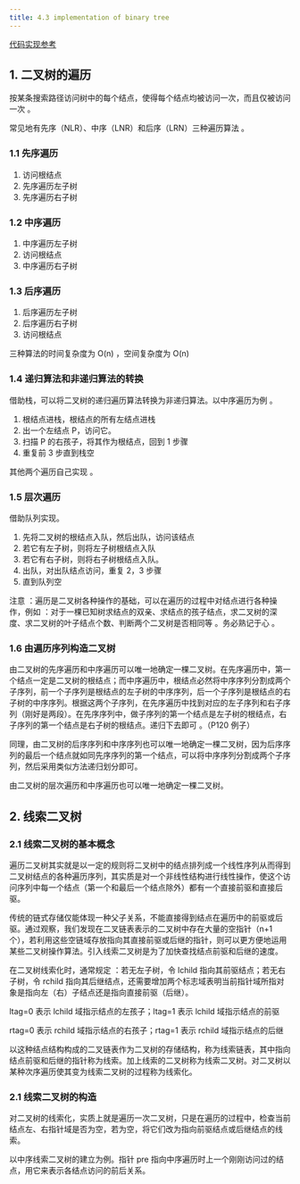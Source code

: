 ```yaml
---
title: 4.3 implementation of binary tree
---
```


[代码实现参考](https://dengwenfeng.com/algorithm-learning/2019/07/11/binary-tree.html)

## 1. 二叉树的遍历

按某条搜索路径访问树中的每个结点，使得每个结点均被访问一次，而且仅被访问一次 。

常见地有先序（NLR）、中序（LNR）和后序（LRN）三种遍历算法 。

### 1.1 先序遍历

1. 访问根结点
2. 先序遍历左子树
3. 先序遍历右子树

### 1.2 中序遍历

1. 中序遍历左子树
2. 访问根结点
3. 中序遍历右子树

### 1.3 后序遍历

1. 后序遍历左子树
2. 后序遍历右子树
3. 访问根结点

三种算法的时间复杂度为 O(n) ，空间复杂度为 O(n)

### 1.4 递归算法和非递归算法的转换

借助栈，可以将二叉树的递归遍历算法转换为非递归算法。以中序遍历为例 。

1. 根结点进栈，根结点的所有左结点进栈
2. 出一个左结点 P，访问它。
3. 扫描 P 的右孩子，将其作为根结点，回到 1 步骤 
4. 重复前 3 步直到栈空

其他两个遍历自己实现 。

### 1.5 层次遍历

借助队列实现。

1. 先将二叉树的根结点入队，然后出队，访问该结点
2. 若它有左子树，则将左子树根结点入队
3. 若它有右子树，则将右子树根结点入队。
4. 出队，对出队结点访问，重复 2，3 步骤
5. 直到队列空

注意 ：遍历是二叉树各种操作的基础，可以在遍历的过程中对结点进行各种操作，例如 ：对于一棵已知树求结点的双亲、求结点的孩子结点，求二叉树的深度、求二叉树的叶子结点个数、判断两个二叉树是否相同等 。务必熟记于心 。

### 1.6 由遍历序列构造二叉树

由二叉树的先序遍历和中序遍历可以唯一地确定一棵二叉树。在先序遍历中，第一个结点一定是二叉树的根结点；而中序遍历中，根结点必然将中序序列分割成两个子序列，前一个子序列是根结点的左子树的中序序列，后一个子序列是根结点的右子树的中序序列。根据这两个子序列，在先序遍历中找到对应的左子序列和右子序列（刚好是两段）。在先序序列中，做子序列的第一个结点是左子树的根结点，右子序列的第一个结点是右子树的根结点。递归下去即可 。（P120 例子）

同理，由二叉树的后序序列和中序序列也可以唯一地确定一棵二叉树，因为后序序列的最后一个结点就如同先序序列的第一个结点，可以将中序序列分割成两个子序列，然后采用类似方法递归划分即可。

由二叉树的层次遍历和中序遍历也可以唯一地确定一棵二叉树。

## 2. 线索二叉树

### 2.1 线索二叉树的基本概念

遍历二叉树其实就是以一定的规则将二叉树中的结点排列成一个线性序列从而得到二叉树结点的各种遍历序列，其实质是对一个非线性结构进行线性操作，使这个访问序列中每一个结点（第一个和最后一个结点除外）都有一个直接前驱和直接后驱。

传统的链式存储仅能体现一种父子关系，不能直接得到结点在遍历中的前驱或后驱。通过观察，我们发现在二叉链表表示的二叉树中存在大量的空指针（n+1 个），若利用这些空链域存放指向其直接前驱或后继的指针，则可以更方便地运用某些二叉树操作算法。引入线索二叉树是为了加快查找结点前驱和后继的速度。

在二叉树线索化时，通常规定 ：若无左子树，令 lchild 指向其前驱结点；若无右子树，令 rchild 指向其后继结点，还需要增加两个标志域表明当前指针域所指对象是指向左（右）子结点还是指向直接前驱（后继）。

ltag=0 表示 lchild 域指示结点的左孩子；ltag=1 表示 lchild 域指示结点的前驱

rtag=0 表示 rchild 域指示结点的右孩子；rtag=1 表示 rchild 域指示结点的后继

以这种结点结构构成的二叉链表作为二叉树的存储结构，称为线索链表，其中指向结点前驱和后继的指针称为线索。加上线索的二叉树称为线索二叉树。对二叉树以某种次序遍历使其变为线索二叉树的过程称为线索化。

### 2.1 线索二叉树的构造

对二叉树的线索化，实质上就是遍历一次二叉树，只是在遍历的过程中，检查当前结点左、右指针域是否为空，若为空，将它们改为指向前驱结点或后继结点的线索。

以中序线索二叉树的建立为例。指针 pre 指向中序遍历时上一个刚刚访问过的结点，用它来表示各结点访问的前后关系。

